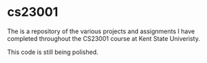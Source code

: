 # cs23001

The is a repository of the various projects and assignments I have completed throughout the CS23001 course at Kent State Univeristy.

This code is still being polished.
